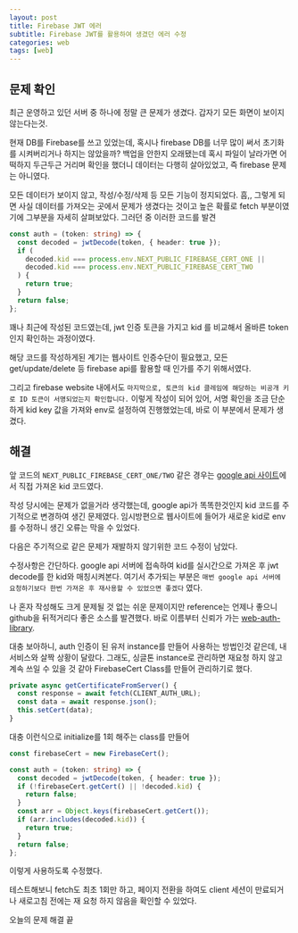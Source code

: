 ```yaml
---
layout: post
title: Firebase JWT 에러
subtitle: Firebase JWT를 활용하여 생겼던 에러 수정
categories: web
tags: [web]
---
```


## 문제 확인

최근 운영하고 있던 서버 중 하나에 정말 큰 문제가 생겼다. 갑자기 모든 화면이 보이지 않는다는것.

현재 DB를 Firebase를 쓰고 있었는데, 혹시나 firebase DB를 너무 많이 써서 초기화를 시켜버리거나 하지는 않았을까? 백업을 안한지 오래됐는데 혹시 파일이 날라가면 어떡하지 두근두근 거리며 확인을 했더니 데이터는 다행히 살아있었고, 즉 firebase 문제는 아니였다.

모든 데이터가 보이지 않고, 작성/수정/삭제 등 모든 기능이 정지되었다. 흠,, 그렇게 되면 사실 데이터를 가져오는 곳에서 문제가 생겼다는 것이고 높은 확률로 fetch 부분이였기에 그부분을 자세히 살펴보았다. 그러던 중 이러한 코드를 발견

```typescript
const auth = (token: string) => {
  const decoded = jwtDecode(token, { header: true });
  if (
    decoded.kid === process.env.NEXT_PUBLIC_FIREBASE_CERT_ONE ||
    decoded.kid === process.env.NEXT_PUBLIC_FIREBASE_CERT_TWO
  ) {
    return true;
  }
  return false;
};
```

꽤나 최근에 작성된 코드였는데, jwt 인증 토큰을 가지고 kid 를 비교해서 올바른 token인지 확인하는 과정이였다.

해당 코드를 작성하게된 계기는 웹사이트 인증수단이 필요했고, 모든 get/update/delete 등 firebase api를 활용할 때 인가를 주기 위해서였다.

그리고 firebase website 내에서도 `마지막으로, 토큰의 kid 클레임에 해당하는 비공개 키로 ID 토큰이 서명되었는지 확인합니다.` 이렇게 작성이 되어 있어, 서명 확인을 조금 단순하게 kid key 값을 가져와 env로 설정하여 진행했었는데, 바로 이 부분에서 문제가 생겼다.

## 해결

앞 코드의 `NEXT_PUBLIC_FIREBASE_CERT_ONE/TWO` 같은 경우는 [google api 사이트](https://www.googleapis.com/robot/v1/metadata/x509/securetoken@system.gserviceaccount.com)에서 직접 가져온 kid 코드였다.

작성 당시에는 문제가 없을거라 생각했는데, google api가 똑똑한것인지 kid 코드를 주기적으로 변경하여 생긴 문제였다. 임시방편으로 웹사이트에 들어가 새로운 kid로 env를 수정하니 생긴 오류는 막을 수 있었다.

다음은 주기적으로 같은 문제가 재발하지 않기위한 코드 수정이 남았다.

수정사항은 간단하다. google api 서버에 접속하여 kid를 실시간으로 가져온 후 jwt decode를 한 kid와 매칭시켜본다. 여기서 추가되는 부분은 `매번 google api 서버에 요청하기보다 한번 가져온 후 재사용할 수 있었으면 좋겠다` 였다.

나 혼자 작성해도 크게 문제될 것 없는 쉬운 문제이지만 reference는 언제나 좋으니 github을 뒤적거리다 좋은 소스를 발견했다.
바로 이름부터 신뢰가 가는 [web-auth-library](https://github.com/kriasoft/web-auth-library/blob/42a722e4cedc09ea2a86f92fe5aed73b19e5de94/google/credentials.ts#L43).

대충 보아하니, auth 인증이 된 유저 instance를 만들어 사용하는 방법인것 같은데, 내 서비스와 살짝 상황이 달랐다. 그래도, 싱글톤 instance로 관리하면 재요청 하지 않고 계속 쓰일 수 있을 것 같아 FirebaseCert Class를 만들어 관리하기로 했다.

```typescript
private async getCertificateFromServer() {
  const response = await fetch(CLIENT_AUTH_URL);
  const data = await response.json();
  this.setCert(data);
}
```

대충 이런식으로 initialize를 1회 해주는 class를 만들어

```typescript
const firebaseCert = new FirebaseCert();

const auth = (token: string) => {
  const decoded = jwtDecode(token, { header: true });
  if (!firebaseCert.getCert() || !decoded.kid) {
    return false;
  }
  const arr = Object.keys(firebaseCert.getCert());
  if (arr.includes(decoded.kid)) {
    return true;
  }
  return false;
};
```

이렇게 사용하도록 수정했다.

테스트해보니 fetch도 최초 1회만 하고, 페이지 전환을 하여도 client 세션이 만료되거나 새로고침 전에는 재 요청 하지 않음을 확인할 수 있었다.

오늘의 문제 해결 끝
